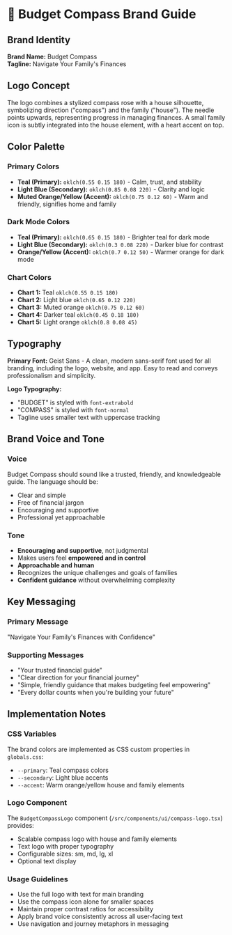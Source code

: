 # 🧭 Budget Compass Brand Guide

## Brand Identity

**Brand Name:** Budget Compass  
**Tagline:** Navigate Your Family's Finances

## Logo Concept
The logo combines a stylized compass rose with a house silhouette, symbolizing direction ("compass") and the family ("house"). The needle points upwards, representing progress in managing finances. A small family icon is subtly integrated into the house element, with a heart accent on top.

## Color Palette

### Primary Colors
- **Teal (Primary):** `oklch(0.55 0.15 180)` - Calm, trust, and stability
- **Light Blue (Secondary):** `oklch(0.85 0.08 220)` - Clarity and logic  
- **Muted Orange/Yellow (Accent):** `oklch(0.75 0.12 60)` - Warm and friendly, signifies home and family

### Dark Mode Colors
- **Teal (Primary):** `oklch(0.65 0.15 180)` - Brighter teal for dark mode
- **Light Blue (Secondary):** `oklch(0.3 0.08 220)` - Darker blue for contrast
- **Orange/Yellow (Accent):** `oklch(0.7 0.12 50)` - Warmer orange for dark mode

### Chart Colors
- **Chart 1:** Teal `oklch(0.55 0.15 180)`
- **Chart 2:** Light blue `oklch(0.65 0.12 220)` 
- **Chart 3:** Muted orange `oklch(0.75 0.12 60)`
- **Chart 4:** Darker teal `oklch(0.45 0.18 180)`
- **Chart 5:** Light orange `oklch(0.8 0.08 45)`

## Typography

**Primary Font:** Geist Sans - A clean, modern sans-serif font used for all branding, including the logo, website, and app. Easy to read and conveys professionalism and simplicity.

**Logo Typography:** 
- "BUDGET" is styled with `font-extrabold`
- "COMPASS" is styled with `font-normal`
- Tagline uses smaller text with uppercase tracking

## Brand Voice and Tone

### Voice
Budget Compass should sound like a trusted, friendly, and knowledgeable guide. The language should be:
- Clear and simple
- Free of financial jargon
- Encouraging and supportive
- Professional yet approachable

### Tone
- **Encouraging and supportive**, not judgmental
- Makes users feel **empowered and in control**
- **Approachable and human**
- Recognizes the unique challenges and goals of families
- **Confident guidance** without overwhelming complexity

## Key Messaging

### Primary Message
"Navigate Your Family's Finances with Confidence"

### Supporting Messages
- "Your trusted financial guide"
- "Clear direction for your financial journey"
- "Simple, friendly guidance that makes budgeting feel empowering"
- "Every dollar counts when you're building your future"

## Implementation Notes

### CSS Variables
The brand colors are implemented as CSS custom properties in `globals.css`:
- `--primary`: Teal compass colors
- `--secondary`: Light blue accents  
- `--accent`: Warm orange/yellow house and family elements

### Logo Component
The `BudgetCompassLogo` component (`/src/components/ui/compass-logo.tsx`) provides:
- Scalable compass logo with house and family elements
- Text logo with proper typography
- Configurable sizes: sm, md, lg, xl
- Optional text display

### Usage Guidelines
- Use the full logo with text for main branding
- Use the compass icon alone for smaller spaces
- Maintain proper contrast ratios for accessibility
- Apply brand voice consistently across all user-facing text
- Use navigation and journey metaphors in messaging
